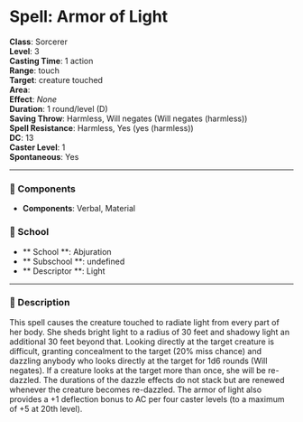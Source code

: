 
# Spell: Armor of Light
**Class**: Sorcerer  
**Level**: 3  
**Casting Time**: 1 action  
**Range**: touch  
**Target**: creature touched  
**Area**:   
**Effect**: _None_  
**Duration**: 1 round/level (D)  
**Saving Throw**: Harmless, Will negates (Will negates (harmless))  
**Spell Resistance**: Harmless, Yes (yes (harmless))  
**DC**: 13  
**Caster Level**: 1  
**Spontaneous**: Yes

---

### 🔮 Components
- **Components**: Verbal, Material

### 🏫 School
- ** School **: Abjuration
- ** Subschool **: undefined
- ** Descriptor **: Light
---

### 📜 Description
This spell causes the creature touched to radiate light from every part of her body. She sheds bright light to a radius of 30 feet and shadowy light an additional 30 feet beyond that. Looking directly at the target creature is difficult, granting concealment to the target (20% miss chance) and dazzling anybody who looks directly at the target for 1d6 rounds (Will negates). If a creature looks at the target more than once, she will be re-dazzled. The durations of the dazzle effects do not stack but are renewed whenever the creature becomes re-dazzled. The armor of light also provides a +1 deflection bonus to AC per four caster levels (to a maximum of +5 at 20th level).
